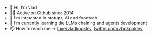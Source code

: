 - 👋 Hi, I’m Vlad
- 🧑‍💻 Active on Github since 2014
- 👀 I’m interested in statups, AI and foodtech
- 🌱 I’m currently learning the LLMs chaining and agents development
- 📫 How to reach me → [t.me/vladkooklev](https://t.me/vladkooklev), [twitter.com/vladkooklev](https://twitter.com/vladkooklev)
